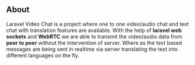 ## About
Laravel Video Chat is a project where one to one video/audio chat and text chat with translation features are available.
With the help of **laravel web sockets** and **WebRTC** we are able to transmit the video/audio data from **peer to peer** without the intervention of server. Where as the text based messages are being sent in realtime via server translating the text into different languages on the fly.
